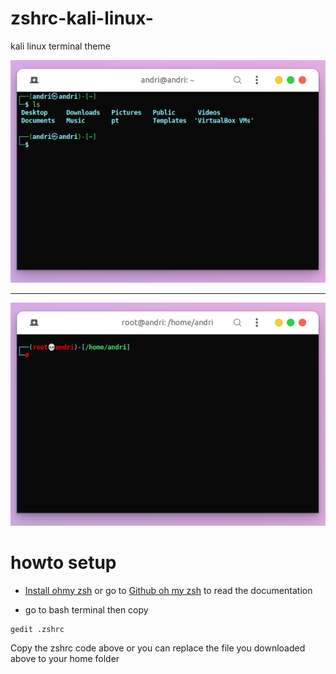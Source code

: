 # zshrc-kali-linux-
kali linux terminal theme

<img src="foto1.png">
<hr>
<img src="foto2.png">

# howto setup 

* <a href="https://ohmyz.sh/#install">Install ohmy zsh<a/> or go to <a href="https://github.com/ohmyzsh/ohmyzsh">Github oh my zsh</a> to read the documentation

* go to bash terminal then copy

```bash
gedit .zshrc
```

Copy the zshrc code above or you can replace the file you downloaded above to your home folder

